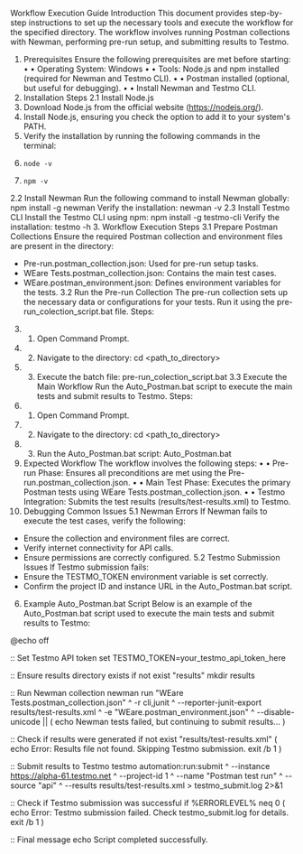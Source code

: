Workflow Execution Guide
Introduction
This document provides step-by-step instructions to set up the necessary tools and execute the workflow for the specified directory. The workflow involves running Postman collections with Newman, performing pre-run setup, and submitting results to Testmo.
1. Prerequisites
Ensure the following prerequisites are met before starting:
•	• Operating System: Windows
•	• Tools: Node.js and npm installed (required for Newman and Testmo CLI).
•	• Postman installed (optional, but useful for debugging).
•	• Install Newman and Testmo CLI.
2. Installation Steps
2.1 Install Node.js
1. Download Node.js from the official website (https://nodejs.org/).
2. Install Node.js, ensuring you check the option to add it to your system's PATH.
3. Verify the installation by running the following commands in the terminal:
1.	   node -v
2.	   npm -v
2.2 Install Newman
Run the following command to install Newman globally:
npm install -g newman
Verify the installation:
newman -v
2.3 Install Testmo CLI
Install the Testmo CLI using npm:
npm install -g testmo-cli
Verify the installation:
testmo -h
3. Workflow Execution Steps
3.1 Prepare Postman Collections
Ensure the required Postman collection and environment files are present in the directory:
- Pre-run.postman_collection.json: Used for pre-run setup tasks.
- WEare Tests.postman_collection.json: Contains the main test cases.
- WEare.postman_environment.json: Defines environment variables for the tests.
3.2 Run the Pre-run Collection
The pre-run collection sets up the necessary data or configurations for your tests. Run it using the pre-run_colection_script.bat file.
Steps:
3.	1. Open Command Prompt.
4.	2. Navigate to the directory:
   cd <path_to_directory>
5.	3. Execute the batch file:
   pre-run_colection_script.bat
3.3 Execute the Main Workflow
Run the Auto_Postman.bat script to execute the main tests and submit results to Testmo.
Steps:
6.	1. Open Command Prompt.
7.	2. Navigate to the directory:
   cd <path_to_directory>
8.	3. Run the Auto_Postman.bat script:
   Auto_Postman.bat
4. Expected Workflow
The workflow involves the following steps:
•	• Pre-run Phase: Ensures all preconditions are met using the Pre-run.postman_collection.json.
•	• Main Test Phase: Executes the primary Postman tests using WEare Tests.postman_collection.json.
•	• Testmo Integration: Submits the test results (results/test-results.xml) to Testmo.
5. Debugging Common Issues
5.1 Newman Errors
If Newman fails to execute the test cases, verify the following:
- Ensure the collection and environment files are correct.
- Verify internet connectivity for API calls.
- Ensure permissions are correctly configured.
5.2 Testmo Submission Issues
If Testmo submission fails:
- Ensure the TESTMO_TOKEN environment variable is set correctly.
- Confirm the project ID and instance URL in the Auto_Postman.bat script.
6. Example Auto_Postman.bat Script
Below is an example of the Auto_Postman.bat script used to execute the main tests and submit results to Testmo:

@echo off

:: Set Testmo API token
set TESTMO_TOKEN=your_testmo_api_token_here

:: Ensure results directory exists
if not exist "results" mkdir results

:: Run Newman collection
newman run "WEare Tests.postman_collection.json" ^
  -r cli,junit ^
  --reporter-junit-export results/test-results.xml ^
  -e "WEare.postman_environment.json" ^
  --disable-unicode || (
    echo Newman tests failed, but continuing to submit results...
)

:: Check if results were generated
if not exist "results/test-results.xml" (
    echo Error: Results file not found. Skipping Testmo submission.
    exit /b 1
)

:: Submit results to Testmo
testmo automation:run:submit ^
  --instance https://alpha-61.testmo.net ^
  --project-id 1 ^
  --name "Postman test run" ^
  --source "api" ^
  --results results/test-results.xml > testmo_submit.log 2>&1

:: Check if Testmo submission was successful
if %ERRORLEVEL% neq 0 (
    echo Error: Testmo submission failed. Check testmo_submit.log for details.
    exit /b 1
)

:: Final message
echo Script completed successfully.

